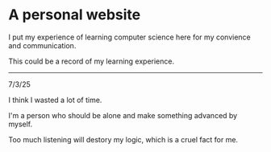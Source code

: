 # A personal website
I put my experience of learning computer science here for my convience and communication.

This could be a record of my learning experience.

---
7/3/25

I think I wasted a lot of time. 

I'm a person who should be alone and make something advanced by myself. 

Too much listening will destory my logic, which is a cruel fact for me.

